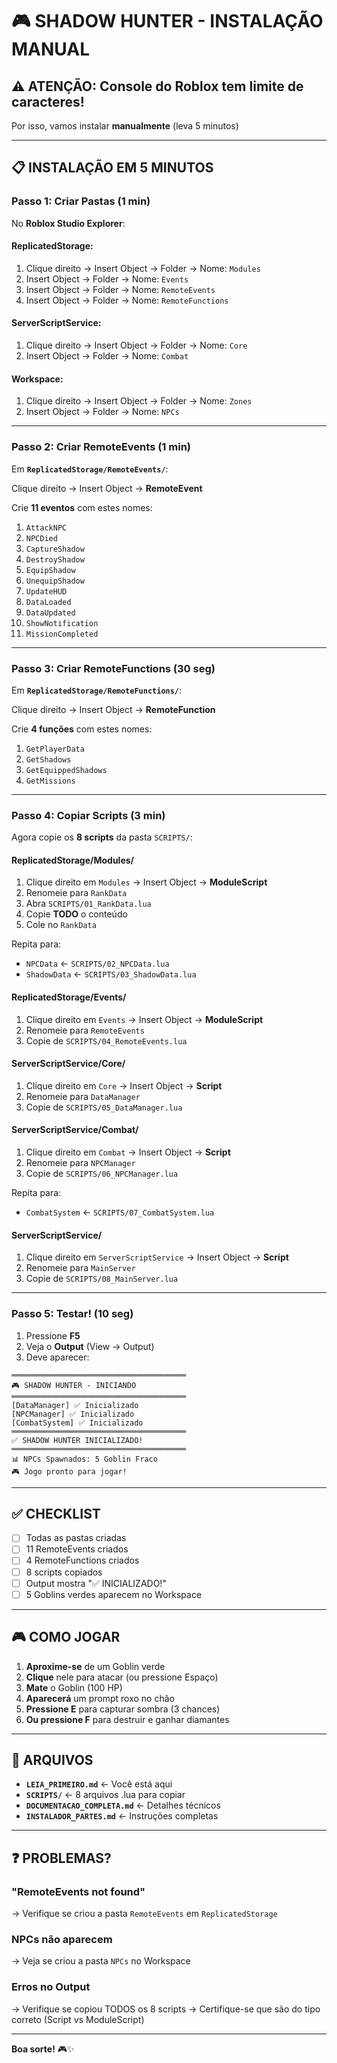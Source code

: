 # 🎮 SHADOW HUNTER - INSTALAÇÃO MANUAL

## ⚠️ ATENÇÃO: Console do Roblox tem limite de caracteres!

Por isso, vamos instalar **manualmente** (leva 5 minutos)

---

## 📋 INSTALAÇÃO EM 5 MINUTOS

### Passo 1: Criar Pastas (1 min)

No **Roblox Studio Explorer**:

#### **ReplicatedStorage:**
1. Clique direito → Insert Object → Folder → Nome: `Modules`
2. Insert Object → Folder → Nome: `Events`
3. Insert Object → Folder → Nome: `RemoteEvents`
4. Insert Object → Folder → Nome: `RemoteFunctions`

#### **ServerScriptService:**
1. Clique direito → Insert Object → Folder → Nome: `Core`
2. Insert Object → Folder → Nome: `Combat`

#### **Workspace:**
1. Clique direito → Insert Object → Folder → Nome: `Zones`
2. Insert Object → Folder → Nome: `NPCs`

---

### Passo 2: Criar RemoteEvents (1 min)

Em **`ReplicatedStorage/RemoteEvents/`**:

Clique direito → Insert Object → **RemoteEvent**

Crie **11 eventos** com estes nomes:
1. `AttackNPC`
2. `NPCDied`
3. `CaptureShadow`
4. `DestroyShadow`
5. `EquipShadow`
6. `UnequipShadow`
7. `UpdateHUD`
8. `DataLoaded`
9. `DataUpdated`
10. `ShowNotification`
11. `MissionCompleted`

---

### Passo 3: Criar RemoteFunctions (30 seg)

Em **`ReplicatedStorage/RemoteFunctions/`**:

Clique direito → Insert Object → **RemoteFunction**

Crie **4 funções** com estes nomes:
1. `GetPlayerData`
2. `GetShadows`
3. `GetEquippedShadows`
4. `GetMissions`

---

### Passo 4: Copiar Scripts (3 min)

Agora copie os **8 scripts** da pasta `SCRIPTS/`:

#### **ReplicatedStorage/Modules/**

1. Clique direito em `Modules` → Insert Object → **ModuleScript**
2. Renomeie para `RankData`
3. Abra `SCRIPTS/01_RankData.lua`
4. Copie **TODO** o conteúdo
5. Cole no `RankData`

Repita para:
- `NPCData` ← `SCRIPTS/02_NPCData.lua`
- `ShadowData` ← `SCRIPTS/03_ShadowData.lua`

#### **ReplicatedStorage/Events/**

1. Clique direito em `Events` → Insert Object → **ModuleScript**
2. Renomeie para `RemoteEvents`
3. Copie de `SCRIPTS/04_RemoteEvents.lua`

#### **ServerScriptService/Core/**

1. Clique direito em `Core` → Insert Object → **Script**
2. Renomeie para `DataManager`
3. Copie de `SCRIPTS/05_DataManager.lua`

#### **ServerScriptService/Combat/**

1. Clique direito em `Combat` → Insert Object → **Script**
2. Renomeie para `NPCManager`
3. Copie de `SCRIPTS/06_NPCManager.lua`

Repita para:
- `CombatSystem` ← `SCRIPTS/07_CombatSystem.lua`

#### **ServerScriptService/**

1. Clique direito em `ServerScriptService` → Insert Object → **Script**
2. Renomeie para `MainServer`
3. Copie de `SCRIPTS/08_MainServer.lua`

---

### Passo 5: Testar! (10 seg)

1. Pressione **F5**
2. Veja o **Output** (View → Output)
3. Deve aparecer:

```
═══════════════════════════════════════
🎮 SHADOW HUNTER - INICIANDO
═══════════════════════════════════════
[DataManager] ✅ Inicializado
[NPCManager] ✅ Inicializado
[CombatSystem] ✅ Inicializado
═══════════════════════════════════════
✅ SHADOW HUNTER INICIALIZADO!
═══════════════════════════════════════
📊 NPCs Spawnados: 5 Goblin Fraco
🎮 Jogo pronto para jogar!
```

---

## ✅ CHECKLIST

- [ ] Todas as pastas criadas
- [ ] 11 RemoteEvents criados
- [ ] 4 RemoteFunctions criados
- [ ] 8 scripts copiados
- [ ] Output mostra "✅ INICIALIZADO!"
- [ ] 5 Goblins verdes aparecem no Workspace

---

## 🎮 COMO JOGAR

1. **Aproxime-se** de um Goblin verde
2. **Clique** nele para atacar (ou pressione Espaço)
3. **Mate** o Goblin (100 HP)
4. **Aparecerá** um prompt roxo no chão
5. **Pressione E** para capturar sombra (3 chances)
6. **Ou pressione F** para destruir e ganhar diamantes

---

## 📁 ARQUIVOS

- **`LEIA_PRIMEIRO.md`** ← Você está aqui
- **`SCRIPTS/`** ← 8 arquivos .lua para copiar
- **`DOCUMENTACAO_COMPLETA.md`** ← Detalhes técnicos
- **`INSTALADOR_PARTES.md`** ← Instruções completas

---

## ❓ PROBLEMAS?

### "RemoteEvents not found"
→ Verifique se criou a pasta `RemoteEvents` em `ReplicatedStorage`

### NPCs não aparecem
→ Veja se criou a pasta `NPCs` no Workspace

### Erros no Output
→ Verifique se copiou TODOS os 8 scripts
→ Certifique-se que são do tipo correto (Script vs ModuleScript)

---

**Boa sorte!** 🎮✨
